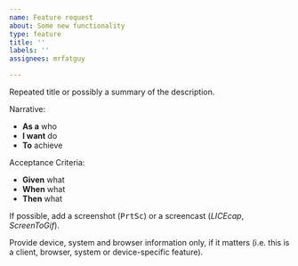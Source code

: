 ```yaml
---
name: Feature request
about: Some new functionality
type: feature
title: ''
labels: ''
assignees: mrfatguy

---
```


Repeated title or possibly a summary of the description.

Narrative:

- **As a** who
- **I want** do
- **To** achieve

Acceptance Criteria:

- **Given** what
- **When** what
- **Then** what

If possible, add a screenshot (<kbd>PrtSc</kbd>) or a screencast (_LICEcap_, _ScreenToGif_).

Provide device, system and browser information only, if it matters (i.e. this is a client, browser, system or device-specific feature).